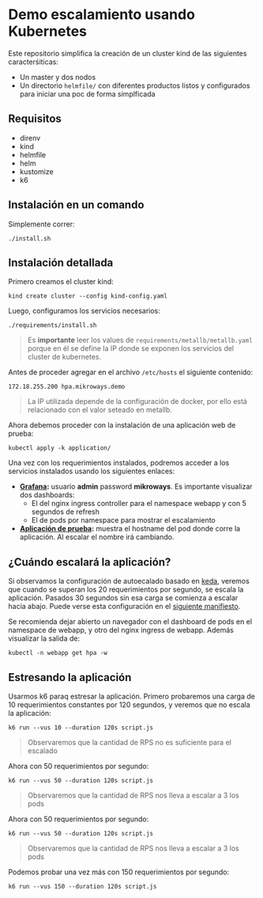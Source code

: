 # Demo escalamiento usando Kubernetes

Este repositorio simplifica la creación de un cluster kind de las siguientes
caracterśiticas:

* Un master y dos nodos
* Un directorio `helmfile/` con diferentes productos listos y configurados para
  iniciar una poc de forma simplficada

## Requisitos

* direnv
* kind
* helmfile
* helm
* kustomize
* k6

## Instalación en un comando

Simplemente correr:

```
./install.sh
```

## Instalación detallada

Primero creamos el cluster kind:

```
kind create cluster --config kind-config.yaml
```

Luego, configuramos los servicios necesarios:

```
./requirements/install.sh
```
> Es **importante** leer los values de `requirements/metallb/metallb.yaml`
> porque en él se define la IP donde se exponen los servicios del cluster de
> kubernetes.

Antes de proceder agregar en el archivo `/etc/hosts` el siguiente contenido:

```
172.18.255.200 hpa.mikroways.demo
```
> La IP utilizada depende de la configuración de docker, por ello está
> relacionado con el valor seteado en metallb.

Ahora debemos proceder con la instalación de una aplicación web de prueba:

```
kubectl apply -k application/
```

Una vez con los requerimientos instalados, podremos acceder a los servicios
instalados usando los siguientes enlaces:

* **[Grafana](http://hpa.mikroways.demo/grafana):** usuario **admin** password
  **mikroways**. Es importante visualizar dos dashboards:
  * El del nginx ingress controller para el namespace webapp y con 5 segundos de
    refresh
  * El de pods por namespace para mostrar el escalamiento
* **[Aplicación de prueba](http://hpa.mikroways.demo/webapp):** muestra el
  hostname del pod donde corre la aplicación. Al escalar el nombre irá
  cambiando.

## ¿Cuándo escalará la aplicación?

Si observamos la configuración de autoecalado basado en
[keda](https://keda.sh/), veremos que cuando se superan los 20 requerimientos
por segundo, se escala la aplicación. Pasados 30 segundos
sin esa carga se comienza a escalar hacia abajo. Puede verse esta configuración
en el [siguiente manifiesto](./application/resources/scaled-object.yaml).

Se recomienda dejar abierto un navegador con el dashboard de pods en el
namespace de webapp, y otro del nginx ingress de webapp. Además visualizar la
salida de:

```
kubectl -n webapp get hpa -w
```

## Estresando la aplicación

Usarmos k6 paraq estresar la aplicación. Primero probaremos una carga de 10
requerimientos constantes por 120 segundos, y veremos que no escala la
aplicación: 

```
k6 run --vus 10 --duration 120s script.js
```

> Observaremos que la cantidad de RPS no es suficiente para el escalado

Ahora con 50 requerimientos por segundo:

```
k6 run --vus 50 --duration 120s script.js
```

> Observaremos que la cantidad de RPS nos lleva a escalar a 3 los pods

Ahora con 50 requerimientos por segundo:

```
k6 run --vus 50 --duration 120s script.js
```

> Observaremos que la cantidad de RPS nos lleva a escalar a 3 los pods

Podemos probar una vez más con 150 requerimientos por segundo:

```
k6 run --vus 150 --duration 120s script.js
```

